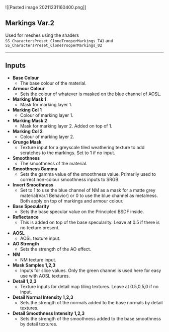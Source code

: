 ![[Pasted image 20211231160400.png]]
## Markings Var.2
Used for meshes using the shaders `SS_CharactersPreset_CloneTrooperMarkings_T41` and `SS_CharactersPreset_CloneTrooperMarkings_02`

---
## Inputs

- **Base Colour**
	- The base colour of the material.
- **Armour Colour**
	- Sets the colour of whatever is masked on the blue channel of AOSL.
- **Marking Mask 1**
	- Mask for marking layer 1.
- **Marking Col 1**
	- Colour of marking layer 1.
- **Marking Mask 2**
	- Mask for marking layer 2. Added on top of 1.
- **Marking Col 2**
	- Colour of marking layer 2.
- **Grunge Mask**
	- Texture input for a greyscale tiled weathering texture to add scratches to the markings. Set to 1 if no input.
- **Smoothness**
	- The smoothness of the material.
- **Smoothness Gamma**
	- Sets the gamma value of the smoothness value. Primarily used to correct non-colour smoothness inputs to SRGB.
- **Invert Smoothness**
	- Set to 1 to use the blue channel of NM as a mask for a matte grey material(Var.1 Behavior) or 0 to use the blue channel as metalness. Both apply on top of markings and armour colour.
- **Base Specularity**
	- Sets the base specular value on the Principled BSDF inside.
- **Reflectance**
	- This is added on top of the base specularity. Leave at 0.5 if there is no texture present.
 - **AOSL**
	- AOSL texture input.
- **AO Strength**
	- Sets the strength of the AO effect.
- **NM**
	- NM texture input.
- **Mask Samples 1,2,3**
	- Inputs for slice values. Only the green channel is used here for easy use with AOSL textures.
- **Detail 1,2,3**
	- Texture inputs for detail map tiling textures. Leave at 0.5,0.5,0 if no input.
- **Detail Normal Intensity 1,2,3**
	- Sets the strength of the normals added to the base normals by detail textures.
- **Detail Smoothness Intensity 1,2,3**
	- Sets the strength of the smoothness added to the base smoothness by detail textures.
